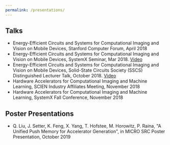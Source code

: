 ```yaml
---
permalink: /presentations/
---
```


## Talks
- Energy-Efficient Circuits and Systems for Computational Imaging and Vision on Mobile Devices, Stanford Computer Forum, April 2018
- Energy-Efficient Circuits and Systems for Computational Imaging and Vision on Mobile Devices, SystemX Seminar, Mar 2018. [Video](https://systemx.stanford.edu/events/seminar/20180309/energy-efficient-circuits-and-systems-computational-imaging-and-vision)
- Energy-Efficient Circuits and Systems for Computational Imaging and Vision on Mobile Devices, Solid-State Circuits Society (SSCS) Distinguished Lecturer Talk, October 2018. [Video](http://sites.ieee.org/scv-sscs/previous-events/october-18-2018/)
- Hardware Accelerators for Computational Imaging and Machine Learning, SCIEN Industry Affiliates Meeting, November 2018
- Hardware Accelerators for Computational Imaging and Machine Learning, SystemX Fall Conference, November 2018

## Poster Presentations
- Q. Liu, J. Setter, K. Feng, X. Yang, T. Hofstee, M. Horowitz, P. Raina, "A Unified Push Memory for Accelerator Generation", in MICRO SRC Poster Presentation, October 2019
